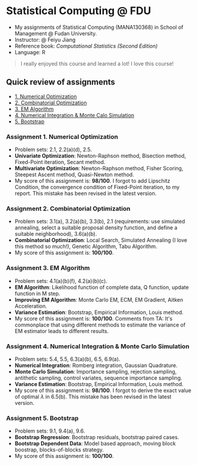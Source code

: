 # Statistical Computing @ FDU

- My assignments of Statistical Computing (MANA130368) in School of Management @ Fudan University.
- Instructor: @ Feiyu Jiang
- Reference book: *Computational Statistics (Second Edition)*
- Language: R

> I really enjoyed this course and learned a lot! I love this course!

## Quick review of assignments

- [1. Numerical Optimization](#1)
- [2. Combinatorial Optimization](#2)
- [3. EM Algorithm](#3)
- [4. Numerical Integration & Monte Calo Simulation](#4)
- [5. Bootstrap](#5)




<h3 id="1">Assignment 1. Numerical Optimization</h3>

- Problem sets: 2.1, 2.2(a)(d), 2.5.
- **Univariate Optimization**: Newton-Raphson method, Bisection method, Fixed-Point iteration, Secant method.
- **Multivariate Optimization**: Newton-Raphson method, Fisher Scoring, Steepest Ascent method, Quasi-Newton method. 
- My score of this assignment is: **98/100**. I forgot to add Lipschitz Condition, the convergence condition of Fixed-Point iteration, to my report. This mistake has been revised in the latest version.




<h3 id="2">Assignment 2. Combinatorial Optimization</h3>

- Problem sets: 3.1(a), 3.2(a)(b), 3.3(b), 2.1 (requirements: use simulated annealing, select a suitable proposal density function, and define a suitable neighborhood), 3.6(a)(b).
- **Combinatorial Optimization**: Local Search, Simulated Annealing (I love this method so much!), Genetic Algorithm, Tabu Algorithm. 
- My score of this assignment is: **100/100**.




<h3 id="3">Assignment 3. EM Algorithm</h3>

- Problem sets: 4.1(a)(b)(f), 4.2(a)(b)(c).
- **EM Algorithm**: Likelihood function of complete data, Q function, update function in M step. 
- **Improving EM Algorithm**: Monte Carlo EM, ECM, EM Gradient, Aitken Acceleration.
- **Variance Estimation**: Bootstrap, Empirical Information, Louis method.
- My score of this assignment is: **100/100**. Comments from TA: It's commonplace that using different methods to estimate the variance of EM estimator leads to different results.




<h3 id="4">Assignment 4. Numerical Integration & Monte Carlo Simulation</h3>

- Problem sets: 5.4, 5.5, 6.3(a)(b), 6.5, 6.9(a).
- **Numerical Integration**: Romberg integration, Gaussian Quadrature.
- **Monte Carlo Simulation**: Importance sampling, rejection sampling, antithetic sampling, control variates, sequence importance sampling.
- **Variance Estimation**: Bootstrap, Empirical Information, Louis method.
- My score of this assignment is: **98/100**. I forgot to derive the exact value of optimal $\lambda$ in 6.5(b). This mistake has been revised in the latest version.




<h3 id="5">Assignment 5. Bootstrap</h3>

- Problem sets: 9.1, 9.4(a), 9.6.
- **Bootstrap Regression**: Bootstrap residuals, bootstrap paired cases. 
- **Bootstrap Dependent Data**: Model based approach, moving block boostrap, blocks-of-blocks strategy.
- My score of this assignment is: **100/100**.
